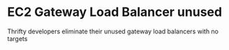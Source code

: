 # EC2 Gateway Load Balancer unused

Thrifty developers eliminate their unused gateway load balancers with no targets